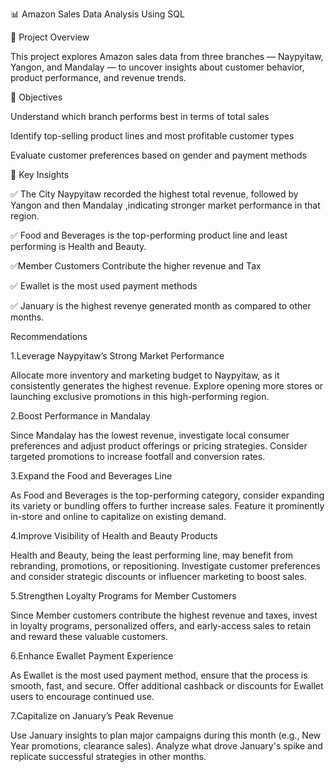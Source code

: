 📊 Amazon Sales Data Analysis Using SQL

📌 Project Overview

This project explores Amazon sales data from three branches — Naypyitaw, Yangon, and Mandalay — to uncover insights about customer behavior, product performance, and revenue trends.

🎯 Objectives

Understand which branch performs best in terms of total sales

Identify top-selling product lines and most profitable customer types

Evaluate customer preferences based on gender and payment methods

🧠 Key Insights

✅ The City Naypyitaw recorded the highest total revenue, followed by Yangon and then Mandalay ,indicating stronger market performance in that region.

✅ Food and Beverages is the top-performing product line and least performing is Health and Beauty.

✅Member Customers Contribute the higher revenue and Tax

✅ Ewallet is the most used payment methods

✅ January is the highest revenye generated month as compared to other months.

 Recommendations

1.Leverage Naypyitaw’s Strong Market Performance

Allocate more inventory and marketing budget to Naypyitaw, as it consistently generates the highest revenue. Explore opening more stores or launching exclusive promotions in this high-performing region.

2.Boost Performance in Mandalay

Since Mandalay has the lowest revenue, investigate local consumer preferences and adjust product offerings or pricing strategies. Consider targeted promotions to increase footfall and conversion rates.

3.Expand the Food and Beverages Line

As Food and Beverages is the top-performing category, consider expanding its variety or bundling offers to further increase sales. Feature it prominently in-store and online to capitalize on existing demand.

4.Improve Visibility of Health and Beauty Products

Health and Beauty, being the least performing line, may benefit from rebranding, promotions, or repositioning. Investigate customer preferences and consider strategic discounts or influencer marketing to boost sales.

5.Strengthen Loyalty Programs for Member Customers

Since Member customers contribute the highest revenue and taxes, invest in loyalty programs, personalized offers, and early-access sales to retain and reward these valuable customers.

6.Enhance Ewallet Payment Experience

As Ewallet is the most used payment method, ensure that the process is smooth, fast, and secure. Offer additional cashback or discounts for Ewallet users to encourage continued use.

7.Capitalize on January’s Peak Revenue

Use January insights to plan major campaigns during this month (e.g., New Year promotions, clearance sales). Analyze what drove January's spike and replicate successful strategies in other months.



